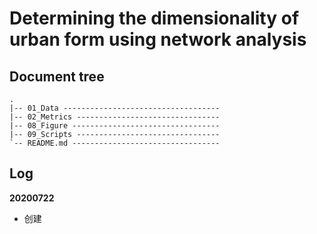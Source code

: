 # Determining the dimensionality of urban form using network analysis



## Document tree

```
.
|-- 01_Data -----------------------------------
|-- 02_Metrics --------------------------------
|-- 08_Figure ---------------------------------
|-- 09_Scripts --------------------------------
`-- README.md ---------------------------------
```



## Log

**20200722**

* 创建

